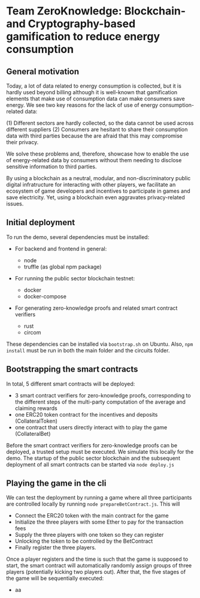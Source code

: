 # Team ZeroKnowledge: Blockchain- and Cryptography-based gamification to reduce energy consumption

## General motivation

Today, a lot of data related to energy consumption is collected, but it is hardly used beyond billing although it is well-known that gamification elements that make use of consumption data can make consumers save energy. We see two key reasons for the lack of use of energy consumption-related data: 

(1) Different sectors are hardly collected, so the data cannot be used across different suppliers
(2) Consumers are hesitant to share their consumption data with third parties because the are afraid that this may compromise their privacy.

We solve these problems and, therefore, showcase how to enable the use of energy-related data by consumers without them needing to disclose sensitive information to third parties.

By using a blockchain as a neutral, modular, and non-discriminatory public digital infratructure for interacting with other players, we facilitate an ecosystem of game developers and incentives to participate in games and save electricity. Yet, using a blockchain even aggravates privacy-related issues. 



## Initial deployment
To run the demo, several dependencies must be installed: 
- For backend and frontend in general: 
    - node
    - truffle (as global npm package)

- For running the public sector blockchain testnet: 
    - docker
    - docker-compose

- For generating zero-knowledge proofs and related smart contract verifiers
    - rust
    - circom

These dependencies can be installed via ```bootstrap.sh``` on Ubuntu. Also, ```npm install``` must be run in both the main folder and the circuits folder.


## Bootstrapping the smart contracts

In total, 5 different smart contracts will be deployed:

- 3 smart contract verifiers for zero-knowledge proofs, corresponding to the different steps of the multi-party computation of the average and claiming rewards
- one ERC20 token contract for the incentives and deposits (CollateralToken)
- one contract that users directly interact with to play the game (CollateralBet) 

Before the smart contract verifiers for zero-knowledge proofs can be deployed, a trusted setup must be executed. We simulate this locally for the demo. The startup of the public sector blockchain and the subsequent deployment of all smart contracts can be started via ```node deploy.js``` 

## Playing the game in the cli

We can test the deployment by running a game where all three participants are controlled locally by running ```node prepareBetContract.js```. This will 
- Connect the ERC20 token with the main contract for the game
- Initialize the three players with some Ether to pay for the transaction fees
- Supply the three players with one token so they can register
- Unlocking the token to be controlled by the BetContract
- Finally register the three players. 

Once a player registers and the time is such that the game is supposed to start, the smart contract will automatically randomly assign groups of three players (potentially kicking two players out). After that, the five stages of the game will be sequentially executed: 

- aa
